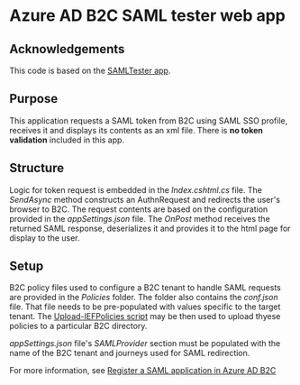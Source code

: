 # Azure AD B2C SAML tester web app

## Acknowledgements
This code is based on the [SAMLTester app](https://github.com/azure-ad-b2c/saml-sp-tester).

## Purpose
This application requests a SAML token from B2C using SAML SSO profile, receives it and displays its contents as an xml file. There is **no token validation** included in this app.

## Structure
Logic for token request is embedded in the *Index.cshtml.cs* file. The *SendAsync* method constructs an AuthnRequest and redirects the user's browser to B2C. The request contents are based on the configuration provided in the *appSettings.json* file. The *OnPost* method receives the returned SAML response, deserializes it and provides it to the html page for display to the user.

## Setup
B2C policy files used to configure a B2C tenant to handle SAML requests are provided in the *Policies* folder. The folder also contains
the *conf.json* file. That file needs to be pre-populated with values specific to the target tenant. The [Upload-IEFPolicies script](https://github.com/mrochon/b2cief-upload) may be then
used to upload thyese policies to a particular B2C directory.

*appSettings.json* file's *SAMLProvider* section must be populated with the name of the B2C tenant and journeys used for SAML redirection.

For more information, see [Register a SAML application in Azure AD B2C](https://docs.microsoft.com/azure/active-directory-b2c/connect-with-saml-service-providers)